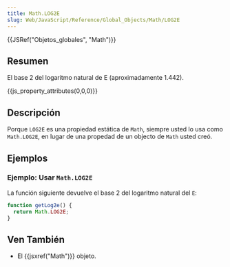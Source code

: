 ```yaml
---
title: Math.LOG2E
slug: Web/JavaScript/Reference/Global_Objects/Math/LOG2E
---
```


{{JSRef("Objetos_globales", "Math")}}

## Resumen

El base 2 del logaritmo natural de E (aproximadamente 1.442).

{{js_property_attributes(0,0,0)}}

## Descripción

Porque `LOG2E` es una propiedad estática de `Math`, siempre usted lo usa como `Math.LOG2E`, en lugar de una propedad de un objecto de `Math` usted creó.

## Ejemplos

### Ejemplo: Usar `Math.LOG2E`

La función siguiente devuelve el base 2 del logaritmo natural del `E`:

```js
function getLog2e() {
  return Math.LOG2E;
}
```

## Ven También

- El {{jsxref("Math")}} objeto.
